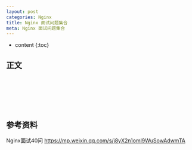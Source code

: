 ```yaml
---
layout: post
categories: Nginx
title: Nginx 面试问题集合
meta: Nginx 面试问题集合
---
```

* content
{:toc}

## 正文



<br/><br/><br/><br/><br/>
## 参考资料

Nginx面试40问 <https://mp.weixin.qq.com/s/j8yX2n1oml9WuSowAdwmTA>
